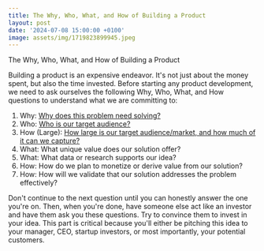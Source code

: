 ```yaml
---
title: The Why, Who, What, and How of Building a Product
layout: post
date: '2024-07-08 15:00:00 +0100'
image: assets/img/1719823899945.jpeg
---
```


The Why, Who, What, and How of Building a Product

Building a product is an expensive endeavor. It's not just about the money spent, but also the time invested. Before starting any product development, we need to ask ourselves the following Why, Who, What, and How questions to understand what we are committing to:

1. Why: [Why does this problem need solving?](/2024/07/26/why-does-this-problem-need-solving-the-why-who-what-and-how-of-building-a-product.html)
2. Who: [Who is our target audience?](/2024/08/06/who-is-our-target-audience-the-why-who-what-and-how-of-building-a-product.html)
3. How (Large): [How large is our target audience/market, and how much of it can we capture?](/2024/08/14/how-large-is-our-target-audience-market-and-how-much-of-it-can-we-capture-the-why-who-what-and-how-of-building-a-product.html)
4. What: What unique value does our solution offer?
5. What: What data or research supports our idea?
6. How: How do we plan to monetize or derive value from our solution?
7. How: How will we validate that our solution addresses the problem effectively?

Don't continue to the next question until you can honestly answer the one you're on. Then, when you're done, have someone else act like an investor and have them ask you these questions. Try to convince them to invest in your idea. This part is critical because you'll either be pitching this idea to your manager, CEO, startup investors, or most importantly, your potential customers.
